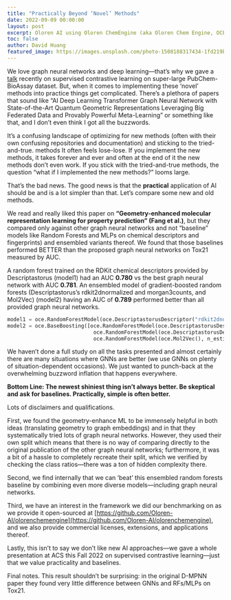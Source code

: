 ```yaml
---
title: "Practically Beyond ‘Novel’ Methods"
date: 2022-09-09 00:00:00
layout: post
excerpt: Oloren AI using Oloren ChemEngine (aka Oloren Chem Engine, OCE) demonstrates that models constructed simply with OCE outperform graph neural networks (GNNs) including GEM, D-MPNN, AttentiveFP, GROVER, PretrainGNN, etc. on toxicity tasks (Tox21) part of the MoleculeNet suite of benchmarks. Molecular property predictors powered by ensembles of traditional chemoinformatics methods and modern neural networks are extremely powerful.
toc: false
author: David Huang
featured_image: https://images.unsplash.com/photo-1508188317434-1fd219bb636f?ixlib=rb-4.0.3&ixid=MnwxMjA3fDB8MHxwaG90by1wYWdlfHx8fGVufDB8fHx8&auto=format&fit=crop&w=2293&q=80
---
```


We love graph neural networks and deep learning—that’s why we gave a [talk](https://oloren.ai/blog/acs_fall2022.html) recently on supervised contrastive learning on super-large PubChem-BioAssay dataset. But, when it comes to implementing these ‘novel’ methods into practice things get complicated. There’s a plethora of papers that sound like “AI Deep Learning Transformer Graph Neural Network with State-of-the-Art Quantum Geometric Representations Leveraging Big Federated Data and Provably Powerful Meta-Learning” or something like that, and I don’t even think I got all the buzzwords.

It’s a confusing landscape of optimizing for new methods (often with their own confusing repositories and documentation) and sticking to the tried-and-true. methods It often feels lose-lose. If you implement the new methods, it takes forever and ever and often at the end of it the new methods don’t even work. If you stick with the tried-and-true methods, the question “what if I implemented the new methods?” looms large.

That’s the bad news. The good news is that the **practical** application of AI should be and is a lot simpler than that. Let’s compare some new and old methods.

We read and really liked this paper on **“Geometry-enhanced molecular representation learning for property prediction” (Fang et al.)**, but they compared only against other graph neural networks and not “baseline” models like Random Forests and MLPs on chemical descriptors and fingerprints) and ensembled variants thereof. We found that those baselines performed BETTER than the proposed graph neural networks on Tox21 measured by AUC.

A random forest trained on the RDKit chemical descriptors provided by Descriptastorus (model1) had an AUC **0.780** vs the best graph neural network with AUC **0.781**. An ensembled model of gradient-boosted random forests (Descriptastorus’s rdkit2dnormalized and morgan3counts, and Mol2Vec) (model2) having an AUC of **0.789** performed better than all provided graph neural networks.


```python
model1 = oce.RandomForestModel(oce.DescriptastorusDescriptor("rdkit2dnormalized"), n_estimators = 1000)
model2 = oce.BaseBoosting([oce.RandomForestModel(oce.DescriptastorusDescriptor("rdkit2dnormalized"), n_estimators = 1000),
                            oce.RandomForestModel(oce.DescriptastorusDescriptor("morgan3counts"), n_estimators = 1000),
                            oce.RandomForestModel(oce.Mol2Vec(), n_estimators = 1000)])
```


We haven’t done a full study on all the tasks presented and almost certainly there are many situations where GNNs are better (we use GNNs on plenty of situation-dependent occasions). We just wanted to punch-back at the overwhelming buzzword inflation that happens everywhere.

**Bottom Line: The newest shiniest thing isn’t always better. Be skeptical and ask for baselines. Practically, simple is often better.**

Lots of disclaimers and qualifications.

First, we found the geometry-enhance ML to be immensely helpful in both ideas (translating geometry to graph embeddings) and in that they systematically tried lots of graph neural networks. However, they used their own split which means that there is no way of comparing directly to the original publication of the other graph neural networks; furthermore, it was a bit of a hassle to completely recreate their split, which we verified by checking the class ratios—there was a ton of hidden complexity there.

Second, we find internally that we can ‘beat’ this ensembled random forests baseline by combining even more diverse models—including graph neural networks.

Third, we have an interest in the framework we did our benchmarking on as we provide it open-sourced at [https://github.com/Oloren-AI/olorenchemengine](https://github.com/Oloren-AI/olorenchemengine), and we also provide commercial licenses, extensions, and applications thereof.

Lastly, this isn’t to say we don’t like new AI approaches—we gave a whole presentation at ACS this Fall 2022 on supervised contrastive learning—just that we value practicality and baselines.

Final notes. This result shouldn’t be surprising: in the original D-MPNN paper they found very little difference between GNNs and RFs/MLPs on Tox21.

<script src="https://gist.github.com/davidzqhuang/1f47ab501f97dea5e6a9a365e2c256e9.js"></script>
